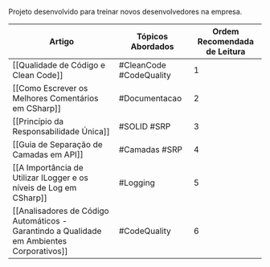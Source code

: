 
Projeto desenvolvido para treinar novos desenvolvedores na empresa.

| Artigo                                                                                    | Tópicos Abordados       | Ordem Recomendada de Leitura |
| ----------------------------------------------------------------------------------------- | ----------------------- | ---------------------------- |
| [[Qualidade de Código e Clean Code]]                                                      | #CleanCode #CodeQuality | 1                            |
| [[Como Escrever os Melhores Comentários em CSharp]]                                       | #Documentacao           | 2                            |
| [[Princípio da Responsabilidade Única]]                                                   | #SOLID #SRP             | 3                            |
| [[Guia de Separação de Camadas em API]]                                                   | #Camadas #SRP           | 4                            |
| [[A Importância de Utilizar ILogger e os níveis de Log em CSharp]]                        | #Logging                | 5                            |
| [[Analisadores de Código Automáticos - Garantindo a Qualidade em Ambientes Corporativos]] | #CodeQuality            | 6                            |
